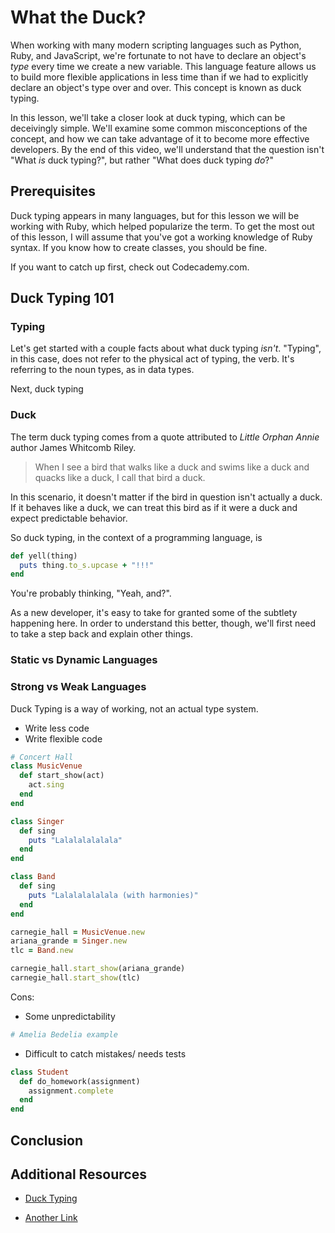 # What the Duck?

<!-- Duck typing is an important concept in many modern scripting languages such as Python, Ruby, and JavaScript. -->

When working with many modern scripting languages such as Python, Ruby, and JavaScript, we're fortunate to not have to declare an object's _type_ every time we create a new variable. This language feature allows us to build more flexible applications in less time than if we had to explicitly declare an object's type over and over. This concept is known as duck typing.

In this lesson, we'll take a closer look at duck typing, which can be deceivingly simple. We'll examine some common misconceptions of the concept, and how we can take advantage of it to become more effective developers. By the end of this video, we'll understand that the question isn't "What _is_ duck typing?", but rather "What does duck typing _do_?"
<!--
If a language like Python, Ruby, or JavaScript is your first, ....

In a number of modern programming languages like Python, Ruby, and JavaScript, we can make use of duck typing to help us build more flexible applications, faster. The concept is deceivingly simple, but unless you're coming from a language that isn't duck typed, can be difficult to fully appreciate and easily overlooked.

In this lesson, we'll take a deep dive into the concept of duck typing and contextualize it within the larger scheme of programming. We'll examine some common misconceptions of the concept, and how we can take advantage of it to become more effective developers. By the end of this video, we'll understand that the question isn't "What _is_ duck typing?", but rather "What does duck typing _do_?" -->

## Prerequisites

Duck typing appears in many languages, but for this lesson we will be working with Ruby, which helped popularize the term. To get the most out of this lesson, I will assume that you've got a working knowledge of Ruby syntax. If you know how to create classes, you should be fine.

If you want to catch up first, check out Codecademy.com.

## Duck Typing 101

### Typing

Let's get started with a couple facts about what duck typing _isn't_. "Typing", in this case, does not refer to the physical act of typing, the verb. It's referring to the noun types, as in data types.

Next, duck typing

### Duck

The term duck typing comes from a quote attributed to _Little Orphan Annie_ author James Whitcomb Riley.

> When I see a bird that walks like a duck and swims like a duck and quacks like a duck, I call that bird a duck.

In this scenario, it doesn't matter if the bird in question isn't actually a duck. If it behaves like a duck, we can treat this bird as if it were a duck and expect predictable behavior.

So duck typing, in the context of a programming language, is

```ruby
def yell(thing)
  puts thing.to_s.upcase + "!!!"
end
```

You're probably thinking, "Yeah, and?".

As a new developer, it's easy to take for granted some of the subtlety happening here. In order to understand this better, though, we'll first need to take a step back and explain other things.

### Static vs Dynamic Languages



### Strong vs Weak Languages

Duck Typing is a way of working, not an actual type system.

- Write less code
- Write flexible code

```ruby
# Concert Hall
class MusicVenue
  def start_show(act)
    act.sing
  end
end

class Singer
  def sing
    puts "Lalalalalalala"
  end
end

class Band
  def sing
    puts "Lalalalalalala (with harmonies)"
  end
end

carnegie_hall = MusicVenue.new
ariana_grande = Singer.new
tlc = Band.new

carnegie_hall.start_show(ariana_grande)
carnegie_hall.start_show(tlc)

```

Cons:
- Some unpredictability

```ruby
# Amelia Bedelia example
```
- Difficult to catch mistakes/ needs tests

```ruby
class Student
  def do_homework(assignment)
    assignment.complete
  end
end
```


## Conclusion

## Additional Resources

* [Duck Typing](#)

* [Another Link](#)
